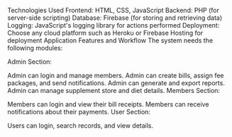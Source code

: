Technologies Used
Frontend: HTML, CSS, JavaScript
Backend: PHP (for server-side scripting)
Database: Firebase (for storing and retrieving data)
Logging: JavaScript's logging library for actions performed
Deployment: Choose any cloud platform such as Heroku or Firebase Hosting for deployment
Application Features and Workflow
The system needs the following modules:

Admin Section:

Admin can login and manage members.
Admin can create bills, assign fee packages, and send notifications.
Admin can generate and export reports.
Admin can manage supplement store and diet details.
Members Section:

Members can login and view their bill receipts.
Members can receive notifications about their payments.
User Section:

Users can login, search records, and view details.